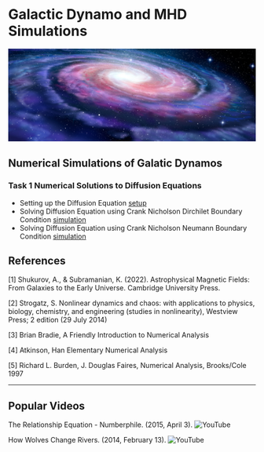 # Galactic Dynamo and MHD Simulations

![GalacticDynamo](galactic_dynamo.jpg)


## Numerical Simulations of Galatic Dynamos 

### Task 1 Numerical Solutions to Diffusion Equations

   - Setting up the Diffusion Equation [setup](/Diffusion_Equation_Simulations/Diffusion_Equation.md)
   - Solving Diffusion Equation using Crank Nicholson Dirchilet Boundary Condition [simulation](/Diffusion_Equation_Simulations/z_approximation/Diffusion_Equation_Dirchilet.ipynb)
   - Solving Diffusion Equation using Crank Nicholson Neumann Boundary Condition [simulation](/Diffusion_Equation_Simulations/z_approximation/Diffusion_Equation_Neumann.ipynb)

## References

[1] Shukurov, A., & Subramanian, K. (2022). Astrophysical Magnetic Fields: From Galaxies to the Early Universe. Cambridge University Press.

[2] Strogatz, S.  Nonlinear dynamics and chaos: with applications to physics, biology, chemistry, and engineering (studies in nonlinearity), Westview Press; 2 edition (29 July 2014)

[3] Brian Bradie, A Friendly Introduction to Numerical Analysis

[4] Atkinson, Han Elementary Numerical Analysis

[5] Richard L. Burden, J. Douglas Faires, Numerical Analysis, Brooks/Cole 1997

------
## Popular Videos 
The Relationship Equation - Numberphile. (2015, April 3). ![YouTube](https://www.youtube.com/watch?v=BkOIw7vAZCQ)

How Wolves Change Rivers. (2014, February 13). ![YouTube](https://www.youtube.com/watch?v=ysa5OBhXz-Q)



